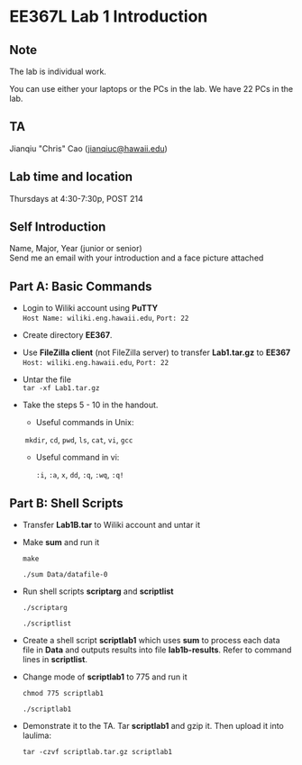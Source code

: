 # EE367L Lab 1 Introduction
## Note

  The lab is individual work.

  You can use either your laptops or the PCs in the lab. We have 22 PCs in the lab.



## TA

  Jianqiu "Chris" Cao (jianqiuc@hawaii.edu)
## Lab time and location
  Thursdays at 4:30-7:30p, POST 214
## Self Introduction
  Name, Major, Year (junior or senior)  
  Send me an email with your introduction and a face picture attached



## Part A: Basic Commands

- Login to Wiliki account using **PuTTY**  
  `Host Name: wiliki.eng.hawaii.edu`, `Port: 22`

- Create directory **EE367**. 

- Use **FileZilla client** (not FileZilla server) to transfer **Lab1.tar.gz** to **EE367**  
  `Host: wiliki.eng.hawaii.edu`, `Port: 22`

- Untar the file  
  `tar -xf Lab1.tar.gz`

- Take the steps 5 - 10 in the handout. 

  - Useful commands in Unix:

  ​      `mkdir`, `cd`, `pwd`, `ls`, `cat`, `vi`, `gcc`

  - Useful command in vi:

    `:i`, `:a`, `x`, `dd`, `:q`, `:wq`, `:q!`




## Part B: Shell Scripts

- Transfer **Lab1B.tar** to Wiliki account and untar it

- Make **sum** and run it

  `make`

  `./sum Data/datafile-0`

- Run shell scripts **scriptarg** and **scriptlist**

  `./scriptarg`

  `./scriptlist`

- Create a shell script **scriptlab1** which uses **sum** to process each data file in **Data** and outputs results into file **lab1b-results**. Refer to command lines in **scriptlist**.

- Change mode of  **scriptlab1** to 775 and run it

  `chmod 775 scriptlab1`

  `./scriptlab1`

- Demonstrate it to the TA. Tar **scriptlab1** and gzip it. Then upload it into laulima:

  `tar -czvf scriptlab.tar.gz scriptlab1`

  ​





